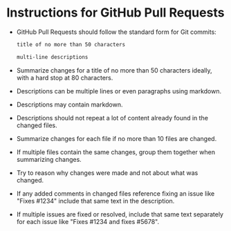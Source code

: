 # Instructions for GitHub Pull Requests

- GitHub Pull Requests should follow the standard form for Git commits:

  ```markdown
  title of no more than 50 characters

  multi-line descriptions
  ```

- Summarize changes for a title of no more than 50 characters ideally, with a hard stop at 80 characters.
- Descriptions can be multiple lines or even paragraphs using markdown.
- Descriptions may contain markdown.
- Descriptions should not repeat a lot of content already found in the changed files.
- Summarize changes for each file if no more than 10 files are changed.
- If multiple files contain the same changes, group them together when summarizing changes.
- Try to reason why changes were made and not about what was changed.
- If any added comments in changed files reference fixing an issue like "Fixes #1234" include that same text in the description.
- If multiple issues are fixed or resolved, include that same text separately for each issue like "Fixes #1234 and fixes #5678".
